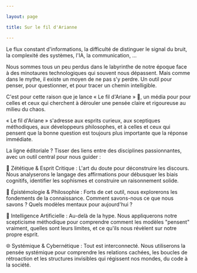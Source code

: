 ```yaml
---

layout: page

title: Sur le fil d'Arianne

---
```


Le flux constant d'informations, la difficulté de distinguer le signal du bruit, la complexité des systèmes, l'IA, la communication, ... 

Nous sommes tous un peu perdus dans le labyrinthe de notre époque face à des minotaures technologiques qui souvent nous dépassent. Mais comme dans le mythe, il existe un moyen de ne pas s'y perdre. Un outil pour penser, pour questionner, et pour tracer un chemin intelligible.

C'est pour cette raison que je lance « Le fil d'Ariane » 🧵, un média pour pour celles et ceux qui cherchent à dérouler une pensée claire et rigoureuse au milieu du chaos.

« Le fil d'Ariane » s'adresse aux esprits curieux, aux sceptiques méthodiques, aux développeurs philosophes, et à celles et ceux qui pensent que la bonne question est toujours plus importante que la réponse immédiate.

La ligne éditoriale ? Tisser des liens entre des disciplines passionnantes, avec un outil central pour nous guider :

🔎 Zététique & Esprit Critique : L'art du doute pour déconstruire les discours. Nous analyserons le langage des affirmations pour débusquer les biais cognitifs, identifier les sophismes et construire un raisonnement solide.

🧠 Épistémologie & Philosophie : Forts de cet outil, nous explorerons les fondements de la connaissance. Comment savons-nous ce que nous savons ? Quels modèles mentaux pour aujourd'hui ?

🤖 Intelligence Artificielle : Au-delà de la hype. Nous appliquerons notre scepticisme méthodique pour comprendre comment les modèles "pensent" vraiment, quelles sont leurs limites, et ce qu'ils nous révèlent sur notre propre esprit.

🌐 Systémique & Cybernétique : Tout est interconnecté. Nous utiliserons la pensée systémique pour comprendre les relations cachées, les boucles de rétroaction et les structures invisibles qui régissent nos mondes, du code à la société.










